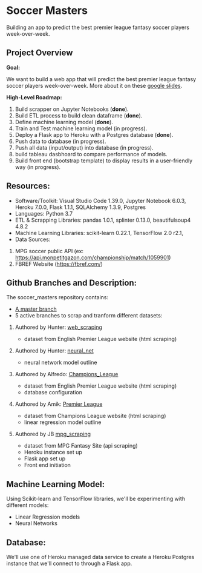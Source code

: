# Soccer Masters
Building an app to predict the best premier league fantasy soccer players week-over-week.

## Project Overview

**Goal:** 

We want to build a web app that will predict the best premier league fantasy soccer players week-over-week.
More about it on these [google slides](https://docs.google.com/presentation/d/1YtSbjRKvxFkOw0FImH7IjGVvhv1ygMPneUkmmDmC6IA/edit?usp=sharing).

**High-Level Roadmap:**
1. Build scrapper on Jupyter Notebooks (**done**).
2. Build ETL process to build clean dataframe (**done**).
3. Define machine learning model (**done**).
4. Train and Test machine learning model (in progress).
5. Deploy a Flask app to Heroku with a Postgres database (**done**).
6. Push data to database (in progress).
7. Push all data (input/output) into database (in progress).
8. build tableau dasbhoard to compare performance of models.
9. Build front end (bootstrap template) to display results in a user-friendly way (in progress).

## Resources:

- Software/Toolkit: Visual Studio Code 1.39.0, Jupyter Notebook 6.0.3, Heroku 7.0.0, Flask 1.1.1, SQLAlchemy 1.3.9, Postgres
- Languages: Python 3.7
- ETL & Scrapping Libraries: pandas 1.0.1, splinter 0.13.0, beautifulsoup4 4.8.2
- Machine Learning Libraries: scikit-learn 0.22.1, TensorFlow 2.0 r2.1,
- Data Sources:
1. MPG soccer public API (ex: https://api.monpetitgazon.com/championship/match/1059901)
2. FBREF Website (https://fbref.com/)

## Github Branches and Description:

The soccer_masters repository contains:
- [A master branch](https://github.com/jbtrahin/soccer_masters)
- 5 active branches to scrap and tranform different datasets:

1. Authored by Hunter: [web_scraping](https://github.com/jbtrahin/soccer_masters/tree/web_scraping)
    - dataset from English Premier League website (html scraping)
  
2.  Authored by Hunter: [neural_net](https://github.com/jbtrahin/soccer_masters/tree/neural_net)
    - neural network model outline
    
3. Authored by Alfredo: [Champions_League](https://github.com/jbtrahin/soccer_masters/tree/Champions_League)
    - dataset from English Premier League website (html scraping)
    - database configuration
    
4. Authored by Amik: [Premier League](https://github.com/jbtrahin/soccer_masters/tree/premier_league)
    - dataset from Champions League website (html scraping)
    - linear regression model outline
    
5. Authored by JB [mpg_scraping](https://github.com/jbtrahin/soccer_masters/tree/mpg_scraping)
    - dataset from MPG Fantasy Site (api scraping)
    - Heroku instance set up
    - Flask app set up
    - Front end initiation

## Machine Learning Model:

Using Scikit-learn and TensorFlow libraries, we'll be experimenting with different models:
- Linear Regression models
- Neural Networks

## Database:

We'll use one of Heroku managed data service to create a Heroku Postgres instance that we'll connect to through a Flask app.

